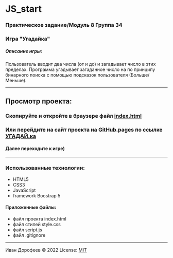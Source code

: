 # JS_start 
### Практическое задание/Модуль 8 Группа 34
### Игра "Угадайка"
##### Описание игры:
Пользователь вводит два числа (от и до) и загадывает число в этих пределах.
Программа угадывает загаданное число на по принципу бинарного поиска с помощью подсказок пользователя (Больше/Меньше).

---

## Просмотр проекта: 
### Cкопируйте и откройте в браузере файл [index.html](/index.html)
### Или перейдите на сайт проекта на GitHub.pages по ссылке [УГАДАЙ.ка](https://ivandoreone.github.io/modul-6-UgadaiKa/) 

#### Далее переходите к игре)

---
### Использованные технологии:
+ HTML5
+ CSS3
+ JavaScript
+ framework Boostrap 5

#### Приложенные файлы:
+ файл проекта index.html
+ файл стилей style.css
+ файл script.js
+ файл .gitignore




---
Иван Дорофеев &copy; 2022
License: [MIT](https://mit-license.org/)


